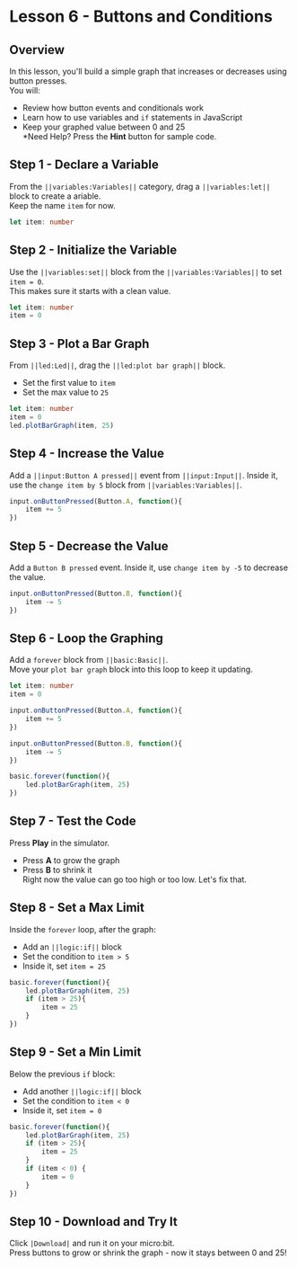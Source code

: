 # Lesson 6 - Buttons and Conditions

## Overview 
In this lesson, you'll build a simple graph that increases or 
decreases using button presses.  
You will: 
* Review how button events and conditionals work
* Learn how to use variables and `if` statements in JavaScript 
* Keep your graphed value between 0 and 25  
*Need Help? Press the __Hint__ button for sample code.

## Step 1 - Declare a Variable 
From the ``||variables:Variables||`` category, drag a ``||variables:let||`` 
block to create a ariable.  
Keep the name `item` for now.
```typescript 
let item: number
```

## Step 2 - Initialize the Variable 
Use the ``||variables:set||`` block from the ``||variables:Variables||`` 
to set `item = 0`.  
This makes sure it starts with a clean value.
```typescript 
let item: number
item = 0
```

## Step 3 - Plot a Bar Graph 
From ``||led:Led||``, drag the ``||led:plot bar graph||`` block. 
* Set the first value to `item` 
* Set the max value to `25` 
```typescript 
let item: number
item = 0
led.plotBarGraph(item, 25)
```

## Step 4 - Increase the Value 
Add a ``||input:Button A pressed||`` event from ``||input:Input||``.
Inside it, use the `change item by 5` block from ``||variables:Variables||``.
```typescript 
input.onButtonPressed(Button.A, function(){
    item += 5
})
```

## Step 5 - Decrease the Value 
Add a `Button B pressed` event.
Inside it, use `change item by -5` to decrease the value.
```typescript 
input.onButtonPressed(Button.B, function(){
    item -= 5
})
```

## Step 6 - Loop the Graphing
Add a `forever` block from ``||basic:Basic||``.  
Move your `plot bar graph` block into this loop to keep it updating.
```typescript 
let item: number
item = 0

input.onButtonPressed(Button.A, function(){
    item += 5
})

input.onButtonPressed(Button.B, function(){
    item -= 5
})

basic.forever(function(){
    led.plotBarGraph(item, 25)
})
```

## Step 7 - Test the Code 
Press **Play** in the simulator.
* Press **A** to grow the graph 
* Press **B** to shrink it  
Right now the value can go too high or too low. Let's fix that.

## Step 8 - Set a Max Limit 
Inside the `forever` loop, after the graph: 
* Add an ``||logic:if||`` block
* Set the condition to `item > 5` 
* Inside it, set `item = 25`
```typescript 
basic.forever(function(){
    led.plotBarGraph(item, 25)
    if (item > 25){
        item = 25
    }
})
```

## Step 9 - Set a Min Limit 
Below the previous `if` block:
* Add another ``||logic:if||`` block 
* Set the condition to `item < 0` 
* Inside it, set `item = 0` 
```typescript 
basic.forever(function(){
    led.plotBarGraph(item, 25)
    if (item > 25){
        item = 25
    }
    if (item < 0) {
        item = 0
    }
})
```

## Step 10 - Download and Try It 
Click ``|Download|`` and run it on your micro:bit.  
Press buttons to grow or shrink the graph - now it stays 
between 0 and 25!
